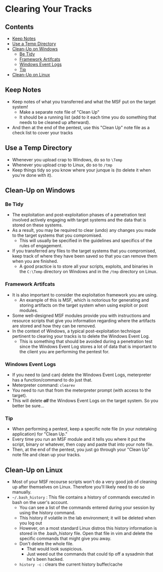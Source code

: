 # Clearing Your Tracks

## Contents
- [Keep Notes]()
- [Use a Temp Directory]()
- [Clean-Up on Windows]()
  - [Be Tidy]()
  - [Framework Artifcats]()
  - [Windows Event Logs]()
  - [Tip]()
- [Clean-Up on Linux]()

## Keep Notes
- Keep notes of what you transferred and what the MSF put on the target system!
  - Make a separate note file of "Clean Up"
  - It should be a running list (add to it each time you do something that needs to be cleaned up afterward).
- And then at the end of the pentest, use this "Clean Up" note file as a check list to cover your tracks

## Use a Temp Directory
- Whenever you upload crap to Windows, do so to `\Temp`
- Whenever you upload crap to Linux, do so to `/tmp`
- Keep things tidy so you know where your junque is (to delete it when you're done with it).

## Clean-Up on Windows

### Be Tidy
- The exploitation and post-exploitation phases of a penetration test involved actively engaging with target systems and the data that is stored on these systems.
- As a result, you may be required to clear (undo) any changes you made to the target systems that you compromised.
  - This will usually be specified in the guidelines and specifics of the rules of engagement.
- If you transferred any files to the target systems that you compromised, keep track of where they have been saved so that you can remove them when you are finished.
  - A good practice is to store all your scripts, exploits, and binaries in the `C:\Temp` directory on Windows and in the `/tmp` directory on Linux.

### Framework Artifcats
- It is also important to consider the exploitation framework you are using.
  - An example of this is MSF, which is notorious for generating and storing artifacts on the target system when using exploit or post modules.
- Some well-designed MSF modules provide you with instructions and resource scripts that give you information regarding where the artifacts are stored and how they can be removed.
- In the context of Windows, a typical post-exploitation technique pertinent to clearing your tracks is to delete the Windows Event Log.
  - This is something that should be avoided during a penetration test since the Windows Event Log stores a lot of data that is important to the client you are performing the pentest for.

### Windows Event Logs
- If you need to (and can) delete the Windows Event Logs, meterpreter has a function/command to do just that.
- Meterpreter command: `clearev`
- You need to run that from the meterpreter prompt (with access to the target).
- This will delete **_all_** the Windows Event Logs on the target system. So you better be sure... 

### Tip
- When performing a pentest, keep a specific note file (in your notetaking application) for "Clean Up."
- Every time you run an MSF module and it tells you where it put the script, binary or whatever, then copy and paste that into your note file.
- Then, at the end of the pentest, you just go through your "Clean Up" note file and clean up your tracks.

## Clean-Up on Linux
- Most of your MSF recourse scripts won't do a very good job of cleaning up after themselves on Linux. Therefore you'll likely need to do so manually.
- `~/.bash_history` : This file contains a history of commands executed in bash on the user's account.
  - You can see a list of the commands entered during your session by using the history command.
  - This history if volatile in the lab environment; it will be deleted when you log out
  - However, on a most standard Linux distros this history information is stored in the .bash_history file. Open that file in vim and delete the specific commands that might give you away.
  - Don't delete the whole file.
    - That would look suspicious.
    - Just weed out the commands that could tip off a sysadmin that he's been hacked.
  - `history -c` : clears the current history buffer/cache
